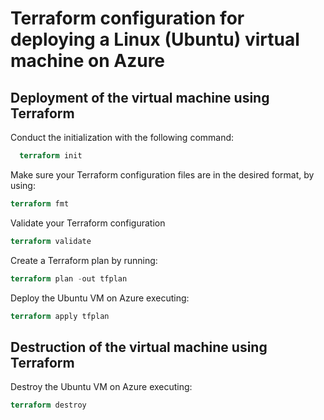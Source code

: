 # Terraform configuration for deploying a Linux (Ubuntu) virtual machine on Azure

## Deployment of the virtual machine using Terraform

Conduct the initialization with the following command:

``` terraform
  terraform init
```
Make sure your Terraform configuration files are in the desired format, by using:

``` terraform
terraform fmt
```

Validate your Terraform configuration

``` terraform
terraform validate
```

Create a Terraform plan by running:

``` terraform
terraform plan -out tfplan
```

Deploy the Ubuntu VM on Azure executing:

``` terraform
terraform apply tfplan
```

## Destruction of the virtual machine using Terraform

Destroy the Ubuntu VM on Azure executing:

``` terraform
terraform destroy
```